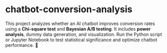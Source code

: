 # chatbot-conversion-analysis
This project analyzes whether an AI chatbot improves conversion rates using a **Chi-square test** and **Bayesian A/B testing**. It includes **power analysis**, dummy data generation, and visualization. Run the Python script or Jupyter Notebook to test statistical significance and optimize chatbot performance. 🚀
